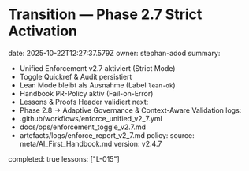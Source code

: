 # Transition — Phase 2.7 Strict Activation
date: 2025-10-22T12:27:37.579Z
owner: stephan-adod
summary:
  - Unified Enforcement v2.7 aktiviert (Strict Mode)
  - Toggle Quickref & Audit persistiert
  - Lean Mode bleibt als Ausnahme (Label `lean-ok`)
  - Handbook PR-Policy aktiv (Fail-on-Error)
  - Lessons & Proofs Header validiert
next:
  - Phase 2.8 → Adaptive Governance & Context-Aware Validation
logs:
  - .github/workflows/enforce_unified_v2_7.yml
  - docs/ops/enforcement_toggle_v2.7.md
  - artefacts/logs/enforce_report_v2_7.md
policy:
  source: meta/AI_First_Handbook.md
  version: v2.4.7

completed: true
lessons: ["L-015"]
